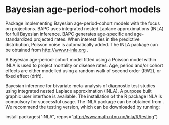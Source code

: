 # Bayesian age-period-cohort models

Package implementing Bayesian age-period-cohort models with the focus on projections. BAPC uses integrated nested Laplace approximations (INLA) for full Bayesian inference. BAPC generates age-specific and age-standardized projected rates. When interest lies in the predictive distribution, Poisson noise is automatically added. The INLA package can be obtained from http://www.r-inla.org . 


A Bayesian age-period-cohort model fitted using a Poisson model within INLA is used to project mortality or disease rates. Age, period and/or cohort effects are either modelled using a random walk of second order (RW2), or fixed effect (drift).


Bayesian inference for bivariate meta-analysis of diagnostic test studies using integrated nested Laplace approximation (INLA). A purpose built graphic user interface is available. The installation of the R package INLA is compulsory for successful usage. The INLA package can be obtained from . We recommend the testing version, which can be downloaded by running:

install.packages("INLA", repos="http://www.math.ntnu.no/inla/R/testing")

